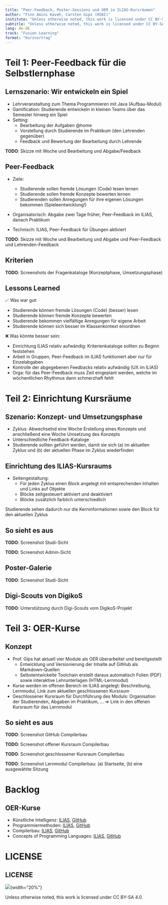 ```yaml
---
title: "Peer-Feedback, Poster-Sessions und OER in ILIAS-Kursräumen"
author: "Finn Amini Kaveh, Carsten Gips (HSBI)"
institute: "Unless otherwise noted, this work is licensed under CC BY-SA 4.0."
subtitle: "Unless otherwise noted, this work is licensed under CC BY-SA 4.0."
lang: de-DE
track: "Fusion Learning"
format: "Kurzvortrag"
---
```



<!--
Das Projekt DigikoS hat im letzten Jahr die beiden Module "Künstliche Intelligenz" (KI) und "Programmiermethoden" (PM) am Campus Minden unterstützt. Beide Veranstaltungen sind durch moderne Lehrkonzepte und eine enge Verschmelzung digitaler und analoger Elemente geprägt und werden im Flipped Classroom durchgeführt; die Veranstaltung KI wird zudem in internationaler Kooperation organisiert. In beiden Projekten sollte die Selbstlernphase gestärkt und das Peer-Learning gefördert werden, in KI war zusätzlich die Aktivierung der Studierenden im Internationalisierungskontext ein wichtiges Ziel.

Wir möchten in unserem Beitrag unsere Erfahrungen beim Peer-Feedback zu Übungsaufgaben im ILIAS, bei digitalen Selbsttests zur Lernfortschrittskontrolle, bei der Durchführung von Poster-Sessions und der Einrichtung einer Poster-Galerie sowie bei der Bildung von internationalen Studierenden-Tandems teilen. Darüber hinaus werden wir einen Einblick in die Gestaltung der ILIAS-Kursräume geben, die jeweils aus einem offenen Kursraum für das OER-Lehr-/Lernmaterial sowie einem geschlossenen Kursraum für die Semesterorganisation und Abgaben bestanden. Hierzu wurde eine interessante Lösung entwickelt, um den Studierenden zeitgesteuert die in einer bestimmten Woche relevanten ILIAS-Objekte zu präsentieren.
-->


# Teil 1: Peer-Feedback für die Selbstlernphase

## Lernszenario: Wir entwickeln ein Spiel

-   Lehrveranstaltung zum Thema Programmieren mit Java (Aufbau-Modul)
-   Gamification: Studierende entwickeln in kleinen Teams über das Semester hinweg ein Spiel
-   Setting:
    -   Bearbeitung der Aufgaben @home
    -   Vorstellung durch Studierende im Praktikum (den Lehrenden gegenüber)
    -   Feedback und Bewertung der Bearbeitung durch Lehrende

**TODO**: Skizze mit Woche und Bearbeitung und Abgabe/Feedback

## Peer-Feedback

-   Ziele:
    -   Studierende sollen fremde Lösungen (Code) lesen lernen
    -   Studierende sollen fremde Konzepte bewerten lernen
    -   Studierenden sollen Anregungen für ihre eigenen Lösungen bekommen (Spieleentwicklung!)

-   Organisatorisch: Abgabe zwei Tage früher, Peer-Feedback im ILIAS, danach Praktikum
-   Technisch: ILIAS, Peer-Feedback für Übungen aktiviert

**TODO**: Skizze mit Woche und Bearbeitung und Abgabe und Peer-Feedback und Lehrenden-Feedback

## Kriterien

**TODO**: Screenshots der Fragenkataloge (Konzeptphase, Umsetzungsphase)

## Lessons Learned

✅ Was war gut:

-   Studierende können fremde Lösungen (Code) (besser) lesen
-   Studierende können fremde Konzepte bewerten
-   Studierende bekommen vielfältige Anregungen für eigene Arbeit
-   Studierende können sich besser im Klassenkontext einordnen

❌ Was könnte besser sein:

-   Einrichtung ILIAS relativ aufwändig: Kriterienkataloge sollten zu Beginn feststehen
-   Arbeit in Gruppen, Peer-Feedback im ILIAS funktioniert aber nur für Einzelabgaben
-   Kontrolle der abgegebenen Feedbacks relativ aufwändig (UX im ILIAS)
-   Orga: für das Peer-Feedback muss Zeit eingeplant werden, welche im wöchentlichen Rhythmus dann schmerzhaft fehlt


# Teil 2: Einrichtung Kursräume

## Szenario: Konzept- und Umsetzungsphase
<!-- TODO: ausblenden? -->

-   Zyklus: Abwechselnd eine Woche Erstellung eines Konzepts und anschließend eine Woche Umsetzung des Konzepts
-   Unterschiedliche Feedback-Kataloge
-   Studierende sollten geführt werden, damit sie sich (a) im aktuellen Zyklus und (b) der aktuellen Phase im Zyklus wiederfinden

## Einrichtung des ILIAS-Kursraums
<!-- TODO: ausblenden? -->

-   Seitengestaltung:
    -   Für jeden Zyklus einen Block angelegt mit entsprechenden Inhalten und Links auf Objekte
    -   Blöcke zeitgesteuert aktiviert und deaktiviert
    -   Blöcke zusätzlich farblich unterschiedlich

Studierende sehen dadurch nur die Kerninformationen sowie den Block für den aktuellen Zyklus

## So sieht es aus

**TODO**: Screenshot Studi-Sicht

**TODO**: Screenshot Admin-Sicht

## Poster-Galerie

**TODO**: Screenshot Studi-Sicht

## Digi-Scouts von DigikoS

**TODO**: Unterstützung durch Digi-Scouts vom DigikoS-Projekt



# Teil 3: OER-Kurse

## Konzept

-   Prof. Gips hat aktuell vier Module als OER überarbeitet und bereitgestellt
    -   Entwicklung und Versionierung der Inhalte auf GitHub als Markdown-Quellen
    -   Selbstentwickelte Toolchain erstellt daraus automatisch Folien (PDF) sowie interaktive Lehrunterlagen (HTML-Lernmodul)
-   Kurse werden im offenen Bereich im ILIAS angelegt: Beschreibung, Lernmodul, Link zum aktuellen geschlossenen Kursraum
-   Geschlossener Kursraum für Durchführung des Moduls: Organisation der Studierenden, Abgaben im Praktikum, ... => Link in den offenen Kursraum für das Lernmodul

## So sieht es aus

**TODO**: Screenshot GitHub Compilerbau

**TODO**: Screenshot offener Kursraum Compilerbau

**TODO**: Screenshot geschlossener Kursraum Compilerbau

**TODO**: Screenshot Lernmodul Compilerbau: (a) Startseite, (b) eine ausgewählte Sitzung



# Backlog

## OER-Kurse

-   Künstliche Intelligenz: [ILIAS](https://www.hsbi.de/elearning/goto.php?target=crs_1089753&client_id=FH-Bielefeld), [GitHub](https://github.com/Artificial-Intelligence-HSBI-TDU/KI-Vorlesung)
-   Programmiermethoden: [ILIAS](https://www.hsbi.de/elearning/goto.php?target=crs_1089782&client_id=FH-Bielefeld), [GitHub](https://github.com/Programmiermethoden/PM-Lecture)
-   Compilerbau: [ILIAS](https://www.hsbi.de/elearning/goto.php?target=crs_1089779&client_id=FH-Bielefeld), [GitHub](https://github.com/Compiler-CampusMinden/CB-Vorlesung-Bachelor)
-   Concepts of Programming Languages: [ILIAS](https://www.hsbi.de/elearning/goto.php?target=crs_1302203&client_id=FH-Bielefeld), [GitHub](https://github.com/Compiler-CampusMinden/CB-Vorlesung-Master)



# LICENSE

## LICENSE

![](https://licensebuttons.net/l/by-sa/4.0/88x31.png){width="20%"}

Unless otherwise noted, this work is licensed under CC BY-SA 4.0.

